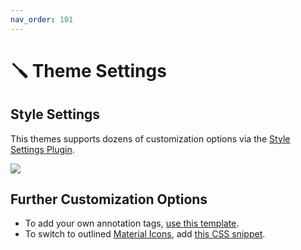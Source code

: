 ```yaml
---
nav_order: 101
---
```


# 🪛 Theme Settings

## Style Settings
This themes supports dozens of customization options via the [Style Settings Plugin](https://github.com/mgmeyers/obsidian-style-settings/). 

![](https://user-images.githubusercontent.com/73286100/146689428-e29af1e7-92f8-4dce-afda-ef3545743d96.png)

## Further Customization Options
- To add your own annotation tags, [use this template](https://github.com/chrisgrieser/shimmering-focus/blob/main/CSS%20Snippets/annotation-tag-template.css).
- To switch to outlined [Material Icons](https://fonts.google.com/icons?selected=Material+Icons), add [this CSS snippet](https://github.com/chrisgrieser/shimmering-focus/blob/main/CSS%20Snippets/outlined-material-icons.css).
